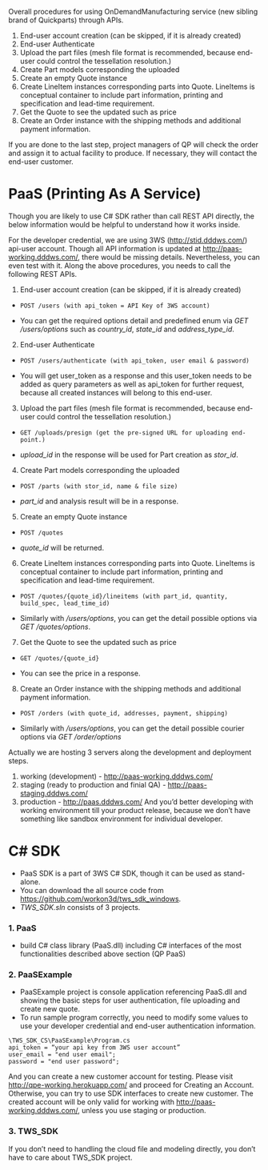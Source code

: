  Overall procedures for using OnDemandManufacturing service (new sibling brand of Quickparts) through APIs.
1. End-user account creation (can be skipped, if it is already created)
2. End-user Authenticate
3. Upload the part files (mesh file format is recommended, because end-user could control the tessellation resolution.)
4. Create Part models corresponding the uploaded
6. Create an empty Quote instance
5. Create LineItem instances corresponding parts into Quote. LineItems is conceptual container to include part information, printing and specification and lead-time requirement.
6. Get the Quote to see the updated such as price
7. Create an Order instance with the shipping methods and additional payment information.

If you are done to the last step, project managers of QP will check the order and assign it to actual facility to produce. If necessary, they will contact the end-user customer.

# PaaS (Printing As A Service)
Though you are likely to use C# SDK rather than call REST API directly, the below information would be helpful to understand how it works inside.

For the developer credential, we are using 3WS (http://stid.dddws.com/) api-user account.
Though all API information is updated at http://paas-working.dddws.com/, there would be missing details. Nevertheless, you can even test with it.
Along the above procedures, you needs to call the following REST APIs.
1. End-user account creation (can be skipped, if it is already created)
*     POST /users (with api_token = API Key of 3WS account)
* You can get the required options detail and predefined enum via _GET /users/options_ such as _country_id_, _state_id_ and _address_type_id_.

2. End-user Authenticate
*     POST /users/authenticate (with api_token, user email & password)
* You will get user_token as a response and this user_token needs to be added as query parameters as well as api_token for further request, because all created instances will belong to this end-user.

3. Upload the part files (mesh file format is recommended, because end-user could control the tessellation resolution.)
*     GET /uploads/presign (get the pre-signed URL for uploading end-point.)
* _upload_id_ in the response will be used for Part creation as _stor_id_.

4. Create Part models corresponding the uploaded
*     POST /parts (with stor_id, name & file size)
* _part_id_ and analysis result will be in a response.

5. Create an empty Quote instance
*     POST /quotes
* _quote_id_ will be returned.

6. Create LineItem instances corresponding parts into Quote. LineItems is conceptual container to include part information, printing and specification and lead-time requirement.
*     POST /quotes/{quote_id}/lineitems (with part_id, quantity, build_spec, lead_time_id)
* Similarly with _/users/options_, you can get the detail possible options via _GET /quotes/options_.

7. Get the Quote to see the updated such as price
*     GET /quotes/{quote_id}
* You can see the price in a response.

8. Create an Order instance with the shipping methods and additional payment information.
*     POST /orders (with quote_id, addresses, payment, shipping)
* Similarly with _/users/options_, you can get the detail possible courier options via _GET /order/options_

Actually we are hosting 3 servers along the development and deployment steps.
1) working (development) - http://paas-working.dddws.com/
2) staging (ready to production and finial QA) - http://paas-staging.dddws.com/
3) production - http://paas.dddws.com/
And you’d better developing with working environment till your product release, because we don’t have something like sandbox environment for individual developer.

# C# SDK
* PaaS SDK is a part of 3WS C# SDK, though it can be used as stand-alone.
* You can download the all source code from https://github.com/workon3d/tws_sdk_windows.
* _TWS_SDK.sln_ consists of 3 projects.
### 1. PaaS
* build C# class library (PaaS.dll) including C# interfaces of the most functionalities described above section (QP PaaS)

### 2. PaaSExample
* PaaSExample project is console application referencing PaaS.dll and showing the basic steps for user authentication, file uploading and create new quote.
* To run sample program correctly, you need to modify some values to use your developer credential and end-user authentication information.
```
\TWS_SDK_CS\PaaSExample\Program.cs
api_token = “your api key from 3WS user account” 
user_email = "end user email";
password = "end user password";
```
And you can create a new customer account for testing. Please visit http://qpe-working.herokuapp.com/ and proceed for Creating an Account. Otherwise, you can try to use SDK interfaces to create new customer.
The created account will be only valid for working with http://paas-working.dddws.com/, unless you use staging or production.

### 3. TWS_SDK
If you don’t need to handling the cloud file and modeling directly, you don’t have to care about TWS_SDK project.
